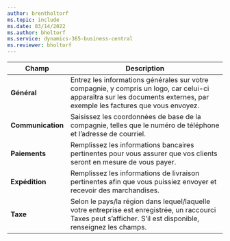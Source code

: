 ```yaml
---
author: brentholtorf
ms.topic: include
ms.date: 03/14/2022
ms.author: bholtorf
ms.service: dynamics-365-business-central
ms.reviewer: bholtorf
---
```

|Champ|Description|  
|-------------|---------------------------------------|  
|**Général**|Entrez les informations générales sur votre compagnie, y compris un logo, car celui-ci apparaîtra sur les documents externes, par exemple les factures que vous envoyez. |  
|**Communication**|Saisissez les coordonnées de base de la compagnie, telles que le numéro de téléphone et l’adresse de courriel.|  
|**Paiements**| Remplissez les informations bancaires pertinentes pour vous assurer que vos clients seront en mesure de vous payer.|  
|**Expédition**|Remplissez les informations de livraison pertinentes afin que vous puissiez envoyer et recevoir des marchandises.|  
|**Taxe**|Selon le pays/la région dans lequel/laquelle votre entreprise est enregistrée, un raccourci Taxes peut s’afficher. S’il est disponible, renseignez les champs.|  
